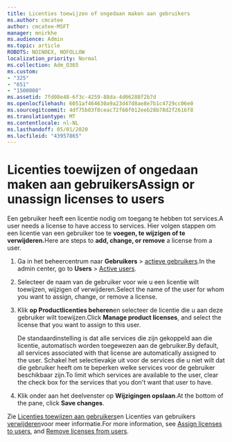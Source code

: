 ```yaml
---
title: Licenties toewijzen of ongedaan maken aan gebruikers
ms.author: cmcatee
author: cmcatee-MSFT
manager: mnirkhe
ms.audience: Admin
ms.topic: article
ROBOTS: NOINDEX, NOFOLLOW
localization_priority: Normal
ms.collection: Adm_O365
ms.custom:
- "325"
- "651"
- "1500008"
ms.assetid: 7fd08e48-6f3c-4259-88da-4d06288f2b7d
ms.openlocfilehash: 6051af464630a9a23d47d8ae8e7b1c4729cc06e0
ms.sourcegitcommit: 4df75b03f8ceac72f68f012eeb28b78d2f2616f8
ms.translationtype: MT
ms.contentlocale: nl-NL
ms.lasthandoff: 05/01/2020
ms.locfileid: "43957865"
---
```

# <a name="assign-or-unassign-licenses-to-users"></a><span data-ttu-id="e54c1-102">Licenties toewijzen of ongedaan maken aan gebruikers</span><span class="sxs-lookup"><span data-stu-id="e54c1-102">Assign or unassign licenses to users</span></span>

<span data-ttu-id="e54c1-103">Een gebruiker heeft een licentie nodig om toegang te hebben tot services.</span><span class="sxs-lookup"><span data-stu-id="e54c1-103">A user needs a license to have access to services.</span></span> <span data-ttu-id="e54c1-104">Hier volgen stappen om een licentie van een gebruiker toe te **voegen, te wijzigen of te verwijderen.**</span><span class="sxs-lookup"><span data-stu-id="e54c1-104">Here are steps to **add, change, or remove** a license from a user.</span></span>
  
1. <span data-ttu-id="e54c1-105">Ga in het beheercentrum naar **Gebruikers** \> [actieve gebruikers](https://go.microsoft.com/fwlink/p/?linkid=834822).</span><span class="sxs-lookup"><span data-stu-id="e54c1-105">In the admin center, go to **Users** \> [Active users](https://go.microsoft.com/fwlink/p/?linkid=834822).</span></span>

2. <span data-ttu-id="e54c1-106">Selecteer de naam van de gebruiker voor wie u een licentie wilt toewijzen, wijzigen of verwijderen.</span><span class="sxs-lookup"><span data-stu-id="e54c1-106">Select the name of the user for whom you want to assign, change, or remove a license.</span></span>

3. <span data-ttu-id="e54c1-107">Klik **op Productlicenties beheren**en selecteer de licentie die u aan deze gebruiker wilt toewijzen.</span><span class="sxs-lookup"><span data-stu-id="e54c1-107">Click **Manage product licenses**, and select the license that you want to assign to this user.</span></span>

    <span data-ttu-id="e54c1-108">De standaardinstelling is dat alle services die zijn gekoppeld aan die licentie, automatisch worden toegewezen aan de gebruiker.</span><span class="sxs-lookup"><span data-stu-id="e54c1-108">By default, all services associated with that license are automatically assigned to the user.</span></span> <span data-ttu-id="e54c1-109">Schakel het selectievakje uit voor de services die u niet wilt dat die gebruiker heeft om te beperken welke services voor de gebruiker beschikbaar zijn.</span><span class="sxs-lookup"><span data-stu-id="e54c1-109">To limit which services are available to the user, clear the check box for the services that you don't want that user to have.</span></span>

4. <span data-ttu-id="e54c1-110">Klik onder aan het deelvenster op **Wijzigingen opslaan**.</span><span class="sxs-lookup"><span data-stu-id="e54c1-110">At the bottom of the pane, click **Save changes**.</span></span>

<span data-ttu-id="e54c1-111">Zie [Licenties toewijzen aan gebruikers](https://docs.microsoft.com/office365/admin/subscriptions-and-billing/assign-licenses-to-users)en Licenties van gebruikers [verwijderen](https://docs.microsoft.com/office365/admin/subscriptions-and-billing/remove-licenses-from-users)voor meer informatie.</span><span class="sxs-lookup"><span data-stu-id="e54c1-111">For more information, see [Assign licenses to users](https://docs.microsoft.com/office365/admin/subscriptions-and-billing/assign-licenses-to-users), and [Remove licenses from users](https://docs.microsoft.com/office365/admin/subscriptions-and-billing/remove-licenses-from-users).</span></span>